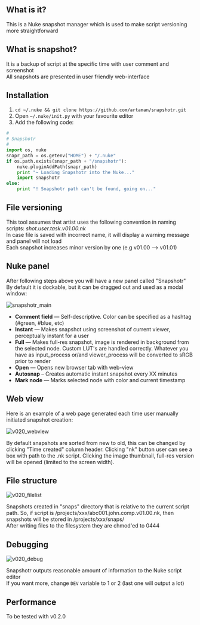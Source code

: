 ## What is it?
This is a Nuke snapshot manager which is used to make script versioning more straightforward

## What is snapshot?
It is a backup of script at the specific time with user comment and screenshot  
All snapshots are presented in user friendly web-interface

## Installation
1. `cd ~/.nuke && git clone https://github.com/artaman/snapshotr.git`
2. Open `~/.nuke/init.py` with your favourite editor
3. Add the following code:

```python
#
# Snapshotr
#
import os, nuke
snapr_path = os.getenv("HOME") + "/.nuke"
if os.path.exists(snapr_path + "/snapshotr"):
    nuke.pluginAddPath(snapr_path)
    print "~ Loading Snapshotr into the Nuke..."
    import snapshotr
else:
    print "! Snapshotr path can't be found, going on..."
```

## File versioning
This tool assumes that artist uses the following convention in naming scripts: *shot.user.task.v01.00.nk*  
In case file is saved with incorrect name, it will display a warning message and panel will not load  
Each snapshot increases minor version by one (e.g v01.00 --> v01.01)

## Nuke panel
After following steps above you will have a new panel called "Snapshotr"  
By default it is dockable, but it can be dragged out and used as a modal window:

![snapshotr_main](https://cloud.githubusercontent.com/assets/300146/5570169/83b73a34-8fb8-11e4-8f45-42d25097a31b.png)
* __Comment field__ — Self-descriptive. Color can be specified as a hashtag (#green, #blue, etc)
* __Instant__ — Makes snapshot using screenshot of current viewer, perceptually instant for a user
* __Full__ — Makes full-res snapshot, image is rendered in background from the selected node. Custom LUT's are handled correctly. Whatever you have as input\_process or/and viewer_process
will be converted to sRGB prior to render
* __Open__ — Opens new browser tab with web-view
* __Autosnap__ – Creates automatic instant snapshot every XX minutes
* __Mark node__ — Marks selected node with color and current timestamp

## Web view
Here is an example of a web page generated each time user manually initiated snapshot creation:

![v020_webview](https://cloud.githubusercontent.com/assets/300146/7670598/dbf51c0c-fcdc-11e4-9b2d-af5d08e9703c.png)

By default snapshots are sorted from new to old, this can be changed by clicking "Time created" column header. Clicking "nk" button user can see a box with path to the .nk script. Clicking the image thumbnail, full-res version will be opened (limited to the screen width).

## File structure
![v020_filelist](https://cloud.githubusercontent.com/assets/300146/7670600/30f23a6e-fcdd-11e4-870e-fcff797d8232.png)

Snapshots created in "snaps" directory that is relative to the current script path. So, if script is /projects/xxx/abc001.john.comp.v01.00.nk, then snapshots will be stored in /projects/xxx/snaps/   
After writing files to the filesystem they are chmod'ed to 0444  

## Debugging
![v020_debug](https://cloud.githubusercontent.com/assets/300146/7670615/bd4a68e2-fcdd-11e4-940d-21498f9686ab.png)

Snapshotr outputs reasonable amount of information to the Nuke script editor  
If you want more, change ```DEV``` variable to 1 or 2 (last one will output a lot)

## Performance
To be tested with v0.2.0
